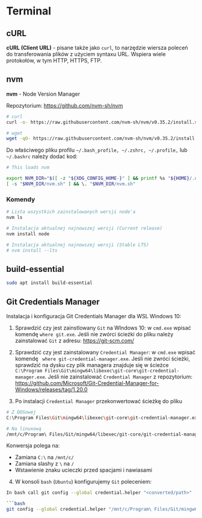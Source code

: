 # Terminal

## cURL

**cURL (Client URL)** - pisane także jako `curl`, to narzędzie wiersza poleceń do transferowania plików z użyciem syntaxu URL. Wspiera wiele protokołów, w tym HTTP, HTTPS, FTP.

## nvm

**nvm** - Node Version Manager

Repozytorium: https://github.com/nvm-sh/nvm

```bash
# curl
curl -o- https://raw.githubusercontent.com/nvm-sh/nvm/v0.35.2/install.sh | bash

# wget
wget -qO- https://raw.githubusercontent.com/nvm-sh/nvm/v0.35.2/install.sh | bash
```

Do właściwego pliku profilu `~/.bash_profile, ~/.zshrc, ~/.profile,` lub `~/.bashrc` należy dodać kod:

```bash
# This loads nvm

export NVM_DIR="$([ -z "${XDG_CONFIG_HOME-}" ] && printf %s "${HOME}/.nvm" || printf %s "${XDG_CONFIG_HOME}/nvm")"
[ -s "$NVM_DIR/nvm.sh" ] && \. "$NVM_DIR/nvm.sh"
```

### Komendy

```bash
# Lista wszystkich zainstalowanych wersji node'a
nvm ls

# Instalacja aktualnej najnowszej wersji (Current release)
nvm install node

# Instalacja aktualnej najnowszej wersji (Stable LTS)
# nvm install --lts
```

## build-essential

```bash
sudo apt install build-essential
```
## Git Credentials Manager

Instalacja i konfiguracja Git Credentials Manager dla WSL Windows 10:
1. Sprawdzić czy jest zainstlowany `Git` na WIndows 10: w `cmd.exe` wpisać komendę `where git.exe`. Jeśli nie zwórci ścieżki do pliku należy zainstalować `Git` z adresu: https://git-scm.com/

2. Sprawdzić czy jest zainstalowany `Credential Manager`: w `cmd.exe` wpisać komendę ` where git-credential-manager.exe`. Jeśli nie zwróci ścieżki, sprawdzić na dysku czy plik managera znajduje się w ścieżce `C:\Program Files\Git\mingw64\libexec\git-core\git-credential-manager.exe`. Jeśli nie zainstalować `Credential Manager` z repozytorium: https://github.com/Microsoft/Git-Credential-Manager-for-Windows/releases/tag/1.20.0

3. Po instalacji `Credential Manager` przekonwertować ścieżkę do pliku 

```bash
# Z DOSowej
C:\Program Files\Git\mingw64\libexec\git-core\git-credential-manager.exe

# Na linuxową
/mnt/c/Program\ Files/Git/mingw64/libexec/git-core/git-credential-manager.exe
```
Konwersja polega na:
- Zamiana `C:\` na `/mnt/c/`
- Zamiana slashy z `\` na `/`
- Wstawienie znaku ucieczki przed spacjami i nawiasami

4. W konsoli `bash` (`Ubuntu`) konfigurujemy `Git` poleceniem:

```bash
In bash call git config --global credential.helper "<converted/path>"

```bash
git config --global credential.helper "/mnt/c/Program\ Files/Git/mingw64/libexec/git-core/git-credential-manager.exe"
```